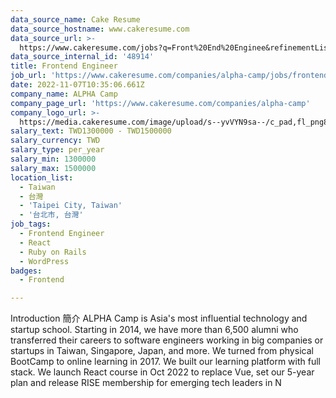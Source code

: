 ```yaml
---
data_source_name: Cake Resume
data_source_hostname: www.cakeresume.com
data_source_url: >-
  https://www.cakeresume.com/jobs?q=Front%20End%20Enginee&refinementList[lang_name][0]=E[…]tech_front-end-development&range[salary_range][min]=1000000
data_source_internal_id: '48914'
title: Frontend Engineer
job_url: 'https://www.cakeresume.com/companies/alpha-camp/jobs/frontend-engineer-59056f'
date: 2022-11-07T10:35:06.661Z
company_name: ALPHA Camp
company_page_url: 'https://www.cakeresume.com/companies/alpha-camp'
company_logo_url: >-
  https://media.cakeresume.com/image/upload/s--yvVYN9sa--/c_pad,fl_png8,h_200,w_200/v1548316744/ribjsyna9cm9tm4pkv63.png
salary_text: TWD1300000 - TWD1500000
salary_currency: TWD
salary_type: per_year
salary_min: 1300000
salary_max: 1500000
location_list:
  - Taiwan
  - 台灣
  - 'Taipei City, Taiwan'
  - '台北市, 台灣'
job_tags:
  - Frontend Engineer
  - React
  - Ruby on Rails
  - WordPress
badges:
  - Frontend

---
```


Introduction 簡介 ALPHA Camp is Asia's most influential technology and startup school. Starting in 2014, we have more than 6,500 alumni who transferred their careers to software engineers working in big companies or startups in Taiwan, Singapore, Japan, and more. We turned from physical BootCamp to online learning in 2017. We built our learning platform with full stack. We launch React course in Oct 2022 to replace Vue, set our 5-year plan and release RISE membership for emerging tech leaders in N